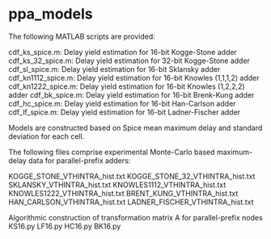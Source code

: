 # ppa_models

The following MATLAB scripts are provided:

cdf_ks_spice.m: Delay yield estimation for 16-bit Kogge-Stone adder 
cdf_ks_32_spice.m: Delay yield estimation for 32-bit Kogge-Stone adder 
cdf_sl_spice.m: Delay yield estimation for 16-bit Sklansky adder 
cdf_kn1112_spice.m: Delay yield estimation for 16-bit Knowles (1,1,1,2) adder 
cdf_kn1222_spice.m: Delay yield estimation for 16-bit Knowles (1,2,2,2) adder 
cdf_bk_spice.m: Delay yield estimation for 16-bit Brenk-Kung adder 
cdf_hc_spice.m: Delay yield estimation for 16-bit Han-Carlson adder 
cdf_lf_spice.m: Delay yield estimation for 16-bit Ladner-Fischer adder 

Models are constructed based on Spice mean maximum delay and standard deviation for 
each cell.

The following files comprise experimental Monte-Carlo based maximum-delay data for 
parallel-prefix adders:

KOGGE_STONE_VTHINTRA_hist.txt
KOGGE_STONE_32_VTHINTRA_hist.txt 
SKLANSKY_VTHINTRA_hist.txt 
KNOWLES1112_VTHINTRA_hist.txt 
KNOWLES1222_VTHINTRA_hist.txt 
BRENT_KUNG_VTHINTRA_hist.txt 
HAN_CARLSON_VTHINTRA_hist.txt 
LADNER_FISCHER_VTHINTRA_hist.txt 


Algorithmic construction of transformation matrix A for parallel-prefix nodes
KS16.py
LF16.py
HC16.py
BK16.py

